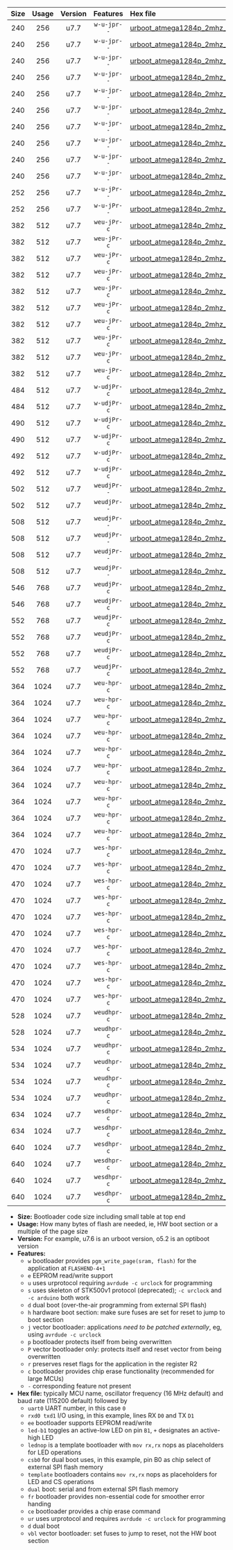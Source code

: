 |Size|Usage|Version|Features|Hex file|
|:-:|:-:|:-:|:-:|:--|
|240|256|u7.7|`w-u-jpr--`|[urboot_atmega1284p_2mhz_250000bps_uart0_rxd0_txd1_led+b5_ur_vbl.hex](https://raw.githubusercontent.com/stefanrueger/urboot.hex/main/mcus/atmega1284p/fcpu_2mhz/250000_bps/urboot_atmega1284p_2mhz_250000bps_uart0_rxd0_txd1_led+b5_ur_vbl.hex)|
|240|256|u7.7|`w-u-jpr--`|[urboot_atmega1284p_2mhz_250000bps_uart0_rxd0_txd1_led+b7_ur_vbl.hex](https://raw.githubusercontent.com/stefanrueger/urboot.hex/main/mcus/atmega1284p/fcpu_2mhz/250000_bps/urboot_atmega1284p_2mhz_250000bps_uart0_rxd0_txd1_led+b7_ur_vbl.hex)|
|240|256|u7.7|`w-u-jpr--`|[urboot_atmega1284p_2mhz_250000bps_uart0_rxd0_txd1_led+c7_ur_vbl.hex](https://raw.githubusercontent.com/stefanrueger/urboot.hex/main/mcus/atmega1284p/fcpu_2mhz/250000_bps/urboot_atmega1284p_2mhz_250000bps_uart0_rxd0_txd1_led+c7_ur_vbl.hex)|
|240|256|u7.7|`w-u-jpr--`|[urboot_atmega1284p_2mhz_250000bps_uart0_rxd0_txd1_led+d7_ur_vbl.hex](https://raw.githubusercontent.com/stefanrueger/urboot.hex/main/mcus/atmega1284p/fcpu_2mhz/250000_bps/urboot_atmega1284p_2mhz_250000bps_uart0_rxd0_txd1_led+d7_ur_vbl.hex)|
|240|256|u7.7|`w-u-jpr--`|[urboot_atmega1284p_2mhz_250000bps_uart0_rxd0_txd1_lednop_ur_vbl.hex](https://raw.githubusercontent.com/stefanrueger/urboot.hex/main/mcus/atmega1284p/fcpu_2mhz/250000_bps/urboot_atmega1284p_2mhz_250000bps_uart0_rxd0_txd1_lednop_ur_vbl.hex)|
|240|256|u7.7|`w-u-jpr--`|[urboot_atmega1284p_2mhz_250000bps_uart1_rxd2_txd3_led+b5_ur_vbl.hex](https://raw.githubusercontent.com/stefanrueger/urboot.hex/main/mcus/atmega1284p/fcpu_2mhz/250000_bps/urboot_atmega1284p_2mhz_250000bps_uart1_rxd2_txd3_led+b5_ur_vbl.hex)|
|240|256|u7.7|`w-u-jpr--`|[urboot_atmega1284p_2mhz_250000bps_uart1_rxd2_txd3_led+b7_ur_vbl.hex](https://raw.githubusercontent.com/stefanrueger/urboot.hex/main/mcus/atmega1284p/fcpu_2mhz/250000_bps/urboot_atmega1284p_2mhz_250000bps_uart1_rxd2_txd3_led+b7_ur_vbl.hex)|
|240|256|u7.7|`w-u-jpr--`|[urboot_atmega1284p_2mhz_250000bps_uart1_rxd2_txd3_led+c7_ur_vbl.hex](https://raw.githubusercontent.com/stefanrueger/urboot.hex/main/mcus/atmega1284p/fcpu_2mhz/250000_bps/urboot_atmega1284p_2mhz_250000bps_uart1_rxd2_txd3_led+c7_ur_vbl.hex)|
|240|256|u7.7|`w-u-jpr--`|[urboot_atmega1284p_2mhz_250000bps_uart1_rxd2_txd3_led+d7_ur_vbl.hex](https://raw.githubusercontent.com/stefanrueger/urboot.hex/main/mcus/atmega1284p/fcpu_2mhz/250000_bps/urboot_atmega1284p_2mhz_250000bps_uart1_rxd2_txd3_led+d7_ur_vbl.hex)|
|240|256|u7.7|`w-u-jpr--`|[urboot_atmega1284p_2mhz_250000bps_uart1_rxd2_txd3_lednop_ur_vbl.hex](https://raw.githubusercontent.com/stefanrueger/urboot.hex/main/mcus/atmega1284p/fcpu_2mhz/250000_bps/urboot_atmega1284p_2mhz_250000bps_uart1_rxd2_txd3_lednop_ur_vbl.hex)|
|252|256|u7.7|`w-u-jPr--`|[urboot_atmega1284p_2mhz_250000bps_uart0_rxd0_txd1_ur_vbl.hex](https://raw.githubusercontent.com/stefanrueger/urboot.hex/main/mcus/atmega1284p/fcpu_2mhz/250000_bps/urboot_atmega1284p_2mhz_250000bps_uart0_rxd0_txd1_ur_vbl.hex)|
|252|256|u7.7|`w-u-jPr--`|[urboot_atmega1284p_2mhz_250000bps_uart1_rxd2_txd3_ur_vbl.hex](https://raw.githubusercontent.com/stefanrueger/urboot.hex/main/mcus/atmega1284p/fcpu_2mhz/250000_bps/urboot_atmega1284p_2mhz_250000bps_uart1_rxd2_txd3_ur_vbl.hex)|
|382|512|u7.7|`weu-jPr-c`|[urboot_atmega1284p_2mhz_250000bps_uart0_rxd0_txd1_ee_led+b5_fr_ce_ur_vbl.hex](https://raw.githubusercontent.com/stefanrueger/urboot.hex/main/mcus/atmega1284p/fcpu_2mhz/250000_bps/urboot_atmega1284p_2mhz_250000bps_uart0_rxd0_txd1_ee_led+b5_fr_ce_ur_vbl.hex)|
|382|512|u7.7|`weu-jPr-c`|[urboot_atmega1284p_2mhz_250000bps_uart0_rxd0_txd1_ee_led+b7_fr_ce_ur_vbl.hex](https://raw.githubusercontent.com/stefanrueger/urboot.hex/main/mcus/atmega1284p/fcpu_2mhz/250000_bps/urboot_atmega1284p_2mhz_250000bps_uart0_rxd0_txd1_ee_led+b7_fr_ce_ur_vbl.hex)|
|382|512|u7.7|`weu-jPr-c`|[urboot_atmega1284p_2mhz_250000bps_uart0_rxd0_txd1_ee_led+c7_fr_ce_ur_vbl.hex](https://raw.githubusercontent.com/stefanrueger/urboot.hex/main/mcus/atmega1284p/fcpu_2mhz/250000_bps/urboot_atmega1284p_2mhz_250000bps_uart0_rxd0_txd1_ee_led+c7_fr_ce_ur_vbl.hex)|
|382|512|u7.7|`weu-jPr-c`|[urboot_atmega1284p_2mhz_250000bps_uart0_rxd0_txd1_ee_led+d7_fr_ce_ur_vbl.hex](https://raw.githubusercontent.com/stefanrueger/urboot.hex/main/mcus/atmega1284p/fcpu_2mhz/250000_bps/urboot_atmega1284p_2mhz_250000bps_uart0_rxd0_txd1_ee_led+d7_fr_ce_ur_vbl.hex)|
|382|512|u7.7|`weu-jPr-c`|[urboot_atmega1284p_2mhz_250000bps_uart0_rxd0_txd1_ee_lednop_fr_ce_ur_vbl.hex](https://raw.githubusercontent.com/stefanrueger/urboot.hex/main/mcus/atmega1284p/fcpu_2mhz/250000_bps/urboot_atmega1284p_2mhz_250000bps_uart0_rxd0_txd1_ee_lednop_fr_ce_ur_vbl.hex)|
|382|512|u7.7|`weu-jPr-c`|[urboot_atmega1284p_2mhz_250000bps_uart1_rxd2_txd3_ee_led+b5_fr_ce_ur_vbl.hex](https://raw.githubusercontent.com/stefanrueger/urboot.hex/main/mcus/atmega1284p/fcpu_2mhz/250000_bps/urboot_atmega1284p_2mhz_250000bps_uart1_rxd2_txd3_ee_led+b5_fr_ce_ur_vbl.hex)|
|382|512|u7.7|`weu-jPr-c`|[urboot_atmega1284p_2mhz_250000bps_uart1_rxd2_txd3_ee_led+b7_fr_ce_ur_vbl.hex](https://raw.githubusercontent.com/stefanrueger/urboot.hex/main/mcus/atmega1284p/fcpu_2mhz/250000_bps/urboot_atmega1284p_2mhz_250000bps_uart1_rxd2_txd3_ee_led+b7_fr_ce_ur_vbl.hex)|
|382|512|u7.7|`weu-jPr-c`|[urboot_atmega1284p_2mhz_250000bps_uart1_rxd2_txd3_ee_led+c7_fr_ce_ur_vbl.hex](https://raw.githubusercontent.com/stefanrueger/urboot.hex/main/mcus/atmega1284p/fcpu_2mhz/250000_bps/urboot_atmega1284p_2mhz_250000bps_uart1_rxd2_txd3_ee_led+c7_fr_ce_ur_vbl.hex)|
|382|512|u7.7|`weu-jPr-c`|[urboot_atmega1284p_2mhz_250000bps_uart1_rxd2_txd3_ee_led+d7_fr_ce_ur_vbl.hex](https://raw.githubusercontent.com/stefanrueger/urboot.hex/main/mcus/atmega1284p/fcpu_2mhz/250000_bps/urboot_atmega1284p_2mhz_250000bps_uart1_rxd2_txd3_ee_led+d7_fr_ce_ur_vbl.hex)|
|382|512|u7.7|`weu-jPr-c`|[urboot_atmega1284p_2mhz_250000bps_uart1_rxd2_txd3_ee_lednop_fr_ce_ur_vbl.hex](https://raw.githubusercontent.com/stefanrueger/urboot.hex/main/mcus/atmega1284p/fcpu_2mhz/250000_bps/urboot_atmega1284p_2mhz_250000bps_uart1_rxd2_txd3_ee_lednop_fr_ce_ur_vbl.hex)|
|484|512|u7.7|`w-udjPr-c`|[urboot_atmega1284p_2mhz_250000bps_uart0_rxd0_txd1_led+c7_csb3_dual_fr_ce_ur_vbl.hex](https://raw.githubusercontent.com/stefanrueger/urboot.hex/main/mcus/atmega1284p/fcpu_2mhz/250000_bps/urboot_atmega1284p_2mhz_250000bps_uart0_rxd0_txd1_led+c7_csb3_dual_fr_ce_ur_vbl.hex)|
|484|512|u7.7|`w-udjPr-c`|[urboot_atmega1284p_2mhz_250000bps_uart1_rxd2_txd3_led+c7_csb3_dual_fr_ce_ur_vbl.hex](https://raw.githubusercontent.com/stefanrueger/urboot.hex/main/mcus/atmega1284p/fcpu_2mhz/250000_bps/urboot_atmega1284p_2mhz_250000bps_uart1_rxd2_txd3_led+c7_csb3_dual_fr_ce_ur_vbl.hex)|
|490|512|u7.7|`w-udjPr-c`|[urboot_atmega1284p_2mhz_250000bps_uart0_rxd0_txd1_led+d7_csc7_dual_fr_ce_ur_vbl.hex](https://raw.githubusercontent.com/stefanrueger/urboot.hex/main/mcus/atmega1284p/fcpu_2mhz/250000_bps/urboot_atmega1284p_2mhz_250000bps_uart0_rxd0_txd1_led+d7_csc7_dual_fr_ce_ur_vbl.hex)|
|490|512|u7.7|`w-udjPr-c`|[urboot_atmega1284p_2mhz_250000bps_uart1_rxd2_txd3_led+d7_csc7_dual_fr_ce_ur_vbl.hex](https://raw.githubusercontent.com/stefanrueger/urboot.hex/main/mcus/atmega1284p/fcpu_2mhz/250000_bps/urboot_atmega1284p_2mhz_250000bps_uart1_rxd2_txd3_led+d7_csc7_dual_fr_ce_ur_vbl.hex)|
|492|512|u7.7|`w-udjPr-c`|[urboot_atmega1284p_2mhz_250000bps_uart0_rxd0_txd1_template_dual_fr_ce_ur_vbl.hex](https://raw.githubusercontent.com/stefanrueger/urboot.hex/main/mcus/atmega1284p/fcpu_2mhz/250000_bps/urboot_atmega1284p_2mhz_250000bps_uart0_rxd0_txd1_template_dual_fr_ce_ur_vbl.hex)|
|492|512|u7.7|`w-udjPr-c`|[urboot_atmega1284p_2mhz_250000bps_uart1_rxd2_txd3_template_dual_fr_ce_ur_vbl.hex](https://raw.githubusercontent.com/stefanrueger/urboot.hex/main/mcus/atmega1284p/fcpu_2mhz/250000_bps/urboot_atmega1284p_2mhz_250000bps_uart1_rxd2_txd3_template_dual_fr_ce_ur_vbl.hex)|
|502|512|u7.7|`weudjPr--`|[urboot_atmega1284p_2mhz_250000bps_uart0_rxd0_txd1_ee_led+c7_csb3_dual_fr_ur_vbl.hex](https://raw.githubusercontent.com/stefanrueger/urboot.hex/main/mcus/atmega1284p/fcpu_2mhz/250000_bps/urboot_atmega1284p_2mhz_250000bps_uart0_rxd0_txd1_ee_led+c7_csb3_dual_fr_ur_vbl.hex)|
|502|512|u7.7|`weudjPr--`|[urboot_atmega1284p_2mhz_250000bps_uart1_rxd2_txd3_ee_led+c7_csb3_dual_fr_ur_vbl.hex](https://raw.githubusercontent.com/stefanrueger/urboot.hex/main/mcus/atmega1284p/fcpu_2mhz/250000_bps/urboot_atmega1284p_2mhz_250000bps_uart1_rxd2_txd3_ee_led+c7_csb3_dual_fr_ur_vbl.hex)|
|508|512|u7.7|`weudjPr--`|[urboot_atmega1284p_2mhz_250000bps_uart0_rxd0_txd1_ee_led+d7_csc7_dual_fr_ur_vbl.hex](https://raw.githubusercontent.com/stefanrueger/urboot.hex/main/mcus/atmega1284p/fcpu_2mhz/250000_bps/urboot_atmega1284p_2mhz_250000bps_uart0_rxd0_txd1_ee_led+d7_csc7_dual_fr_ur_vbl.hex)|
|508|512|u7.7|`weudjPr--`|[urboot_atmega1284p_2mhz_250000bps_uart0_rxd0_txd1_ee_template_dual_fr_ur_vbl.hex](https://raw.githubusercontent.com/stefanrueger/urboot.hex/main/mcus/atmega1284p/fcpu_2mhz/250000_bps/urboot_atmega1284p_2mhz_250000bps_uart0_rxd0_txd1_ee_template_dual_fr_ur_vbl.hex)|
|508|512|u7.7|`weudjPr--`|[urboot_atmega1284p_2mhz_250000bps_uart1_rxd2_txd3_ee_led+d7_csc7_dual_fr_ur_vbl.hex](https://raw.githubusercontent.com/stefanrueger/urboot.hex/main/mcus/atmega1284p/fcpu_2mhz/250000_bps/urboot_atmega1284p_2mhz_250000bps_uart1_rxd2_txd3_ee_led+d7_csc7_dual_fr_ur_vbl.hex)|
|508|512|u7.7|`weudjPr--`|[urboot_atmega1284p_2mhz_250000bps_uart1_rxd2_txd3_ee_template_dual_fr_ur_vbl.hex](https://raw.githubusercontent.com/stefanrueger/urboot.hex/main/mcus/atmega1284p/fcpu_2mhz/250000_bps/urboot_atmega1284p_2mhz_250000bps_uart1_rxd2_txd3_ee_template_dual_fr_ur_vbl.hex)|
|546|768|u7.7|`weudjPr-c`|[urboot_atmega1284p_2mhz_250000bps_uart0_rxd0_txd1_ee_led+c7_csb3_dual_fr_ce_ur_vbl.hex](https://raw.githubusercontent.com/stefanrueger/urboot.hex/main/mcus/atmega1284p/fcpu_2mhz/250000_bps/urboot_atmega1284p_2mhz_250000bps_uart0_rxd0_txd1_ee_led+c7_csb3_dual_fr_ce_ur_vbl.hex)|
|546|768|u7.7|`weudjPr-c`|[urboot_atmega1284p_2mhz_250000bps_uart1_rxd2_txd3_ee_led+c7_csb3_dual_fr_ce_ur_vbl.hex](https://raw.githubusercontent.com/stefanrueger/urboot.hex/main/mcus/atmega1284p/fcpu_2mhz/250000_bps/urboot_atmega1284p_2mhz_250000bps_uart1_rxd2_txd3_ee_led+c7_csb3_dual_fr_ce_ur_vbl.hex)|
|552|768|u7.7|`weudjPr-c`|[urboot_atmega1284p_2mhz_250000bps_uart0_rxd0_txd1_ee_led+d7_csc7_dual_fr_ce_ur_vbl.hex](https://raw.githubusercontent.com/stefanrueger/urboot.hex/main/mcus/atmega1284p/fcpu_2mhz/250000_bps/urboot_atmega1284p_2mhz_250000bps_uart0_rxd0_txd1_ee_led+d7_csc7_dual_fr_ce_ur_vbl.hex)|
|552|768|u7.7|`weudjPr-c`|[urboot_atmega1284p_2mhz_250000bps_uart0_rxd0_txd1_ee_template_dual_fr_ce_ur_vbl.hex](https://raw.githubusercontent.com/stefanrueger/urboot.hex/main/mcus/atmega1284p/fcpu_2mhz/250000_bps/urboot_atmega1284p_2mhz_250000bps_uart0_rxd0_txd1_ee_template_dual_fr_ce_ur_vbl.hex)|
|552|768|u7.7|`weudjPr-c`|[urboot_atmega1284p_2mhz_250000bps_uart1_rxd2_txd3_ee_led+d7_csc7_dual_fr_ce_ur_vbl.hex](https://raw.githubusercontent.com/stefanrueger/urboot.hex/main/mcus/atmega1284p/fcpu_2mhz/250000_bps/urboot_atmega1284p_2mhz_250000bps_uart1_rxd2_txd3_ee_led+d7_csc7_dual_fr_ce_ur_vbl.hex)|
|552|768|u7.7|`weudjPr-c`|[urboot_atmega1284p_2mhz_250000bps_uart1_rxd2_txd3_ee_template_dual_fr_ce_ur_vbl.hex](https://raw.githubusercontent.com/stefanrueger/urboot.hex/main/mcus/atmega1284p/fcpu_2mhz/250000_bps/urboot_atmega1284p_2mhz_250000bps_uart1_rxd2_txd3_ee_template_dual_fr_ce_ur_vbl.hex)|
|364|1024|u7.7|`weu-hpr-c`|[urboot_atmega1284p_2mhz_250000bps_uart0_rxd0_txd1_ee_led+b5_fr_ce_ur.hex](https://raw.githubusercontent.com/stefanrueger/urboot.hex/main/mcus/atmega1284p/fcpu_2mhz/250000_bps/urboot_atmega1284p_2mhz_250000bps_uart0_rxd0_txd1_ee_led+b5_fr_ce_ur.hex)|
|364|1024|u7.7|`weu-hpr-c`|[urboot_atmega1284p_2mhz_250000bps_uart0_rxd0_txd1_ee_led+b7_fr_ce_ur.hex](https://raw.githubusercontent.com/stefanrueger/urboot.hex/main/mcus/atmega1284p/fcpu_2mhz/250000_bps/urboot_atmega1284p_2mhz_250000bps_uart0_rxd0_txd1_ee_led+b7_fr_ce_ur.hex)|
|364|1024|u7.7|`weu-hpr-c`|[urboot_atmega1284p_2mhz_250000bps_uart0_rxd0_txd1_ee_led+c7_fr_ce_ur.hex](https://raw.githubusercontent.com/stefanrueger/urboot.hex/main/mcus/atmega1284p/fcpu_2mhz/250000_bps/urboot_atmega1284p_2mhz_250000bps_uart0_rxd0_txd1_ee_led+c7_fr_ce_ur.hex)|
|364|1024|u7.7|`weu-hpr-c`|[urboot_atmega1284p_2mhz_250000bps_uart0_rxd0_txd1_ee_led+d7_fr_ce_ur.hex](https://raw.githubusercontent.com/stefanrueger/urboot.hex/main/mcus/atmega1284p/fcpu_2mhz/250000_bps/urboot_atmega1284p_2mhz_250000bps_uart0_rxd0_txd1_ee_led+d7_fr_ce_ur.hex)|
|364|1024|u7.7|`weu-hpr-c`|[urboot_atmega1284p_2mhz_250000bps_uart0_rxd0_txd1_ee_lednop_fr_ce_ur.hex](https://raw.githubusercontent.com/stefanrueger/urboot.hex/main/mcus/atmega1284p/fcpu_2mhz/250000_bps/urboot_atmega1284p_2mhz_250000bps_uart0_rxd0_txd1_ee_lednop_fr_ce_ur.hex)|
|364|1024|u7.7|`weu-hpr-c`|[urboot_atmega1284p_2mhz_250000bps_uart1_rxd2_txd3_ee_led+b5_fr_ce_ur.hex](https://raw.githubusercontent.com/stefanrueger/urboot.hex/main/mcus/atmega1284p/fcpu_2mhz/250000_bps/urboot_atmega1284p_2mhz_250000bps_uart1_rxd2_txd3_ee_led+b5_fr_ce_ur.hex)|
|364|1024|u7.7|`weu-hpr-c`|[urboot_atmega1284p_2mhz_250000bps_uart1_rxd2_txd3_ee_led+b7_fr_ce_ur.hex](https://raw.githubusercontent.com/stefanrueger/urboot.hex/main/mcus/atmega1284p/fcpu_2mhz/250000_bps/urboot_atmega1284p_2mhz_250000bps_uart1_rxd2_txd3_ee_led+b7_fr_ce_ur.hex)|
|364|1024|u7.7|`weu-hpr-c`|[urboot_atmega1284p_2mhz_250000bps_uart1_rxd2_txd3_ee_led+c7_fr_ce_ur.hex](https://raw.githubusercontent.com/stefanrueger/urboot.hex/main/mcus/atmega1284p/fcpu_2mhz/250000_bps/urboot_atmega1284p_2mhz_250000bps_uart1_rxd2_txd3_ee_led+c7_fr_ce_ur.hex)|
|364|1024|u7.7|`weu-hpr-c`|[urboot_atmega1284p_2mhz_250000bps_uart1_rxd2_txd3_ee_led+d7_fr_ce_ur.hex](https://raw.githubusercontent.com/stefanrueger/urboot.hex/main/mcus/atmega1284p/fcpu_2mhz/250000_bps/urboot_atmega1284p_2mhz_250000bps_uart1_rxd2_txd3_ee_led+d7_fr_ce_ur.hex)|
|364|1024|u7.7|`weu-hpr-c`|[urboot_atmega1284p_2mhz_250000bps_uart1_rxd2_txd3_ee_lednop_fr_ce_ur.hex](https://raw.githubusercontent.com/stefanrueger/urboot.hex/main/mcus/atmega1284p/fcpu_2mhz/250000_bps/urboot_atmega1284p_2mhz_250000bps_uart1_rxd2_txd3_ee_lednop_fr_ce_ur.hex)|
|470|1024|u7.7|`wes-hpr-c`|[urboot_atmega1284p_2mhz_250000bps_uart0_rxd0_txd1_ee_led+b5_fr_ce.hex](https://raw.githubusercontent.com/stefanrueger/urboot.hex/main/mcus/atmega1284p/fcpu_2mhz/250000_bps/urboot_atmega1284p_2mhz_250000bps_uart0_rxd0_txd1_ee_led+b5_fr_ce.hex)|
|470|1024|u7.7|`wes-hpr-c`|[urboot_atmega1284p_2mhz_250000bps_uart0_rxd0_txd1_ee_led+b7_fr_ce.hex](https://raw.githubusercontent.com/stefanrueger/urboot.hex/main/mcus/atmega1284p/fcpu_2mhz/250000_bps/urboot_atmega1284p_2mhz_250000bps_uart0_rxd0_txd1_ee_led+b7_fr_ce.hex)|
|470|1024|u7.7|`wes-hpr-c`|[urboot_atmega1284p_2mhz_250000bps_uart0_rxd0_txd1_ee_led+c7_fr_ce.hex](https://raw.githubusercontent.com/stefanrueger/urboot.hex/main/mcus/atmega1284p/fcpu_2mhz/250000_bps/urboot_atmega1284p_2mhz_250000bps_uart0_rxd0_txd1_ee_led+c7_fr_ce.hex)|
|470|1024|u7.7|`wes-hpr-c`|[urboot_atmega1284p_2mhz_250000bps_uart0_rxd0_txd1_ee_led+d7_fr_ce.hex](https://raw.githubusercontent.com/stefanrueger/urboot.hex/main/mcus/atmega1284p/fcpu_2mhz/250000_bps/urboot_atmega1284p_2mhz_250000bps_uart0_rxd0_txd1_ee_led+d7_fr_ce.hex)|
|470|1024|u7.7|`wes-hpr-c`|[urboot_atmega1284p_2mhz_250000bps_uart0_rxd0_txd1_ee_lednop_fr_ce.hex](https://raw.githubusercontent.com/stefanrueger/urboot.hex/main/mcus/atmega1284p/fcpu_2mhz/250000_bps/urboot_atmega1284p_2mhz_250000bps_uart0_rxd0_txd1_ee_lednop_fr_ce.hex)|
|470|1024|u7.7|`wes-hpr-c`|[urboot_atmega1284p_2mhz_250000bps_uart1_rxd2_txd3_ee_led+b5_fr_ce.hex](https://raw.githubusercontent.com/stefanrueger/urboot.hex/main/mcus/atmega1284p/fcpu_2mhz/250000_bps/urboot_atmega1284p_2mhz_250000bps_uart1_rxd2_txd3_ee_led+b5_fr_ce.hex)|
|470|1024|u7.7|`wes-hpr-c`|[urboot_atmega1284p_2mhz_250000bps_uart1_rxd2_txd3_ee_led+b7_fr_ce.hex](https://raw.githubusercontent.com/stefanrueger/urboot.hex/main/mcus/atmega1284p/fcpu_2mhz/250000_bps/urboot_atmega1284p_2mhz_250000bps_uart1_rxd2_txd3_ee_led+b7_fr_ce.hex)|
|470|1024|u7.7|`wes-hpr-c`|[urboot_atmega1284p_2mhz_250000bps_uart1_rxd2_txd3_ee_led+c7_fr_ce.hex](https://raw.githubusercontent.com/stefanrueger/urboot.hex/main/mcus/atmega1284p/fcpu_2mhz/250000_bps/urboot_atmega1284p_2mhz_250000bps_uart1_rxd2_txd3_ee_led+c7_fr_ce.hex)|
|470|1024|u7.7|`wes-hpr-c`|[urboot_atmega1284p_2mhz_250000bps_uart1_rxd2_txd3_ee_led+d7_fr_ce.hex](https://raw.githubusercontent.com/stefanrueger/urboot.hex/main/mcus/atmega1284p/fcpu_2mhz/250000_bps/urboot_atmega1284p_2mhz_250000bps_uart1_rxd2_txd3_ee_led+d7_fr_ce.hex)|
|470|1024|u7.7|`wes-hpr-c`|[urboot_atmega1284p_2mhz_250000bps_uart1_rxd2_txd3_ee_lednop_fr_ce.hex](https://raw.githubusercontent.com/stefanrueger/urboot.hex/main/mcus/atmega1284p/fcpu_2mhz/250000_bps/urboot_atmega1284p_2mhz_250000bps_uart1_rxd2_txd3_ee_lednop_fr_ce.hex)|
|528|1024|u7.7|`weudhpr-c`|[urboot_atmega1284p_2mhz_250000bps_uart0_rxd0_txd1_ee_led+c7_csb3_dual_fr_ce_ur.hex](https://raw.githubusercontent.com/stefanrueger/urboot.hex/main/mcus/atmega1284p/fcpu_2mhz/250000_bps/urboot_atmega1284p_2mhz_250000bps_uart0_rxd0_txd1_ee_led+c7_csb3_dual_fr_ce_ur.hex)|
|528|1024|u7.7|`weudhpr-c`|[urboot_atmega1284p_2mhz_250000bps_uart1_rxd2_txd3_ee_led+c7_csb3_dual_fr_ce_ur.hex](https://raw.githubusercontent.com/stefanrueger/urboot.hex/main/mcus/atmega1284p/fcpu_2mhz/250000_bps/urboot_atmega1284p_2mhz_250000bps_uart1_rxd2_txd3_ee_led+c7_csb3_dual_fr_ce_ur.hex)|
|534|1024|u7.7|`weudhpr-c`|[urboot_atmega1284p_2mhz_250000bps_uart0_rxd0_txd1_ee_led+d7_csc7_dual_fr_ce_ur.hex](https://raw.githubusercontent.com/stefanrueger/urboot.hex/main/mcus/atmega1284p/fcpu_2mhz/250000_bps/urboot_atmega1284p_2mhz_250000bps_uart0_rxd0_txd1_ee_led+d7_csc7_dual_fr_ce_ur.hex)|
|534|1024|u7.7|`weudhpr-c`|[urboot_atmega1284p_2mhz_250000bps_uart0_rxd0_txd1_ee_template_dual_fr_ce_ur.hex](https://raw.githubusercontent.com/stefanrueger/urboot.hex/main/mcus/atmega1284p/fcpu_2mhz/250000_bps/urboot_atmega1284p_2mhz_250000bps_uart0_rxd0_txd1_ee_template_dual_fr_ce_ur.hex)|
|534|1024|u7.7|`weudhpr-c`|[urboot_atmega1284p_2mhz_250000bps_uart1_rxd2_txd3_ee_led+d7_csc7_dual_fr_ce_ur.hex](https://raw.githubusercontent.com/stefanrueger/urboot.hex/main/mcus/atmega1284p/fcpu_2mhz/250000_bps/urboot_atmega1284p_2mhz_250000bps_uart1_rxd2_txd3_ee_led+d7_csc7_dual_fr_ce_ur.hex)|
|534|1024|u7.7|`weudhpr-c`|[urboot_atmega1284p_2mhz_250000bps_uart1_rxd2_txd3_ee_template_dual_fr_ce_ur.hex](https://raw.githubusercontent.com/stefanrueger/urboot.hex/main/mcus/atmega1284p/fcpu_2mhz/250000_bps/urboot_atmega1284p_2mhz_250000bps_uart1_rxd2_txd3_ee_template_dual_fr_ce_ur.hex)|
|634|1024|u7.7|`wesdhpr-c`|[urboot_atmega1284p_2mhz_250000bps_uart0_rxd0_txd1_ee_led+c7_csb3_dual_fr_ce.hex](https://raw.githubusercontent.com/stefanrueger/urboot.hex/main/mcus/atmega1284p/fcpu_2mhz/250000_bps/urboot_atmega1284p_2mhz_250000bps_uart0_rxd0_txd1_ee_led+c7_csb3_dual_fr_ce.hex)|
|634|1024|u7.7|`wesdhpr-c`|[urboot_atmega1284p_2mhz_250000bps_uart1_rxd2_txd3_ee_led+c7_csb3_dual_fr_ce.hex](https://raw.githubusercontent.com/stefanrueger/urboot.hex/main/mcus/atmega1284p/fcpu_2mhz/250000_bps/urboot_atmega1284p_2mhz_250000bps_uart1_rxd2_txd3_ee_led+c7_csb3_dual_fr_ce.hex)|
|640|1024|u7.7|`wesdhpr-c`|[urboot_atmega1284p_2mhz_250000bps_uart0_rxd0_txd1_ee_led+d7_csc7_dual_fr_ce.hex](https://raw.githubusercontent.com/stefanrueger/urboot.hex/main/mcus/atmega1284p/fcpu_2mhz/250000_bps/urboot_atmega1284p_2mhz_250000bps_uart0_rxd0_txd1_ee_led+d7_csc7_dual_fr_ce.hex)|
|640|1024|u7.7|`wesdhpr-c`|[urboot_atmega1284p_2mhz_250000bps_uart0_rxd0_txd1_ee_template_dual_fr_ce.hex](https://raw.githubusercontent.com/stefanrueger/urboot.hex/main/mcus/atmega1284p/fcpu_2mhz/250000_bps/urboot_atmega1284p_2mhz_250000bps_uart0_rxd0_txd1_ee_template_dual_fr_ce.hex)|
|640|1024|u7.7|`wesdhpr-c`|[urboot_atmega1284p_2mhz_250000bps_uart1_rxd2_txd3_ee_led+d7_csc7_dual_fr_ce.hex](https://raw.githubusercontent.com/stefanrueger/urboot.hex/main/mcus/atmega1284p/fcpu_2mhz/250000_bps/urboot_atmega1284p_2mhz_250000bps_uart1_rxd2_txd3_ee_led+d7_csc7_dual_fr_ce.hex)|
|640|1024|u7.7|`wesdhpr-c`|[urboot_atmega1284p_2mhz_250000bps_uart1_rxd2_txd3_ee_template_dual_fr_ce.hex](https://raw.githubusercontent.com/stefanrueger/urboot.hex/main/mcus/atmega1284p/fcpu_2mhz/250000_bps/urboot_atmega1284p_2mhz_250000bps_uart1_rxd2_txd3_ee_template_dual_fr_ce.hex)|

- **Size:** Bootloader code size including small table at top end
- **Usage:** How many bytes of flash are needed, ie, HW boot section or a multiple of the page size
- **Version:** For example, u7.6 is an urboot version, o5.2 is an optiboot version
- **Features:**
  + `w` bootloader provides `pgm_write_page(sram, flash)` for the application at `FLASHEND-4+1`
  + `e` EEPROM read/write support
  + `u` uses urprotocol requiring `avrdude -c urclock` for programming
  + `s` uses skeleton of STK500v1 protocol (deprecated); `-c urclock` and `-c arduino` both work
  + `d` dual boot (over-the-air programming from external SPI flash)
  + `h` hardware boot section: make sure fuses are set for reset to jump to boot section
  + `j` vector bootloader: applications *need to be patched externally*, eg, using `avrdude -c urclock`
  + `p` bootloader protects itself from being overwritten
  + `P` vector bootloader only: protects itself and reset vector from being overwritten
  + `r` preserves reset flags for the application in the register R2
  + `c` bootloader provides chip erase functionality (recommended for large MCUs)
  + `-` corresponding feature not present
- **Hex file:** typically MCU name, oscillator frequency (16 MHz default) and baud rate (115200 default) followed by
  + `uart0` UART number, in this case `0`
  + `rxd0 txd1` I/O using, in this example, lines RX `D0` and TX `D1`
  + `ee` bootloader supports EEPROM read/write
  + `led-b1` toggles an active-low LED on pin `B1`, `+` designates an active-high LED
  + `lednop` is a template bootloader with `mov rx,rx` nops as placeholders for LED operations
  + `csb0` for dual boot uses, in this example, pin B0 as chip select of external SPI flash memory
  + `template` bootloaders contains `mov rx,rx` nops as placeholders for LED and CS operations
  + `dual` boot: serial and from external SPI flash memory
  + `fr` bootloader provides non-essential code for smoother error handing
  + `ce` bootloader provides a chip erase command
  + `ur` uses urprotocol and requires `avrdude -c urclock` for programming
  + `d` dual boot
  + `vbl` vector bootloader: set fuses to jump to reset, not the HW boot section

